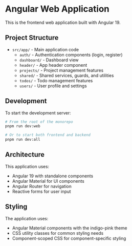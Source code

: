 # Angular Web Application

This is the frontend web application built with Angular 19.

## Project Structure

- `src/app/` - Main application code
  - `auth/` - Authentication components (login, register)
  - `dashboard/` - Dashboard view 
  - `header/` - App header component
  - `projects/` - Project management features
  - `shared/` - Shared services, guards, and utilities
  - `todos/` - Todo management features
  - `users/` - User profile and settings

## Development

To start the development server:

```bash
# From the root of the monorepo
pnpm run dev:web

# Or to start both frontend and backend
pnpm run dev:all
```

## Architecture

This application uses:

- Angular 19 with standalone components
- Angular Material for UI components
- Angular Router for navigation
- Reactive forms for user input

## Styling

The application uses:
- Angular Material components with the indigo-pink theme
- CSS utility classes for common styling needs
- Component-scoped CSS for component-specific styling 